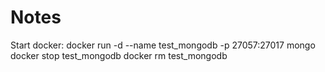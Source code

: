 # Notes

Start docker:
    docker run -d --name test_mongodb -p 27057:27017 mongo
    docker stop test_mongodb
    docker rm test_mongodb
